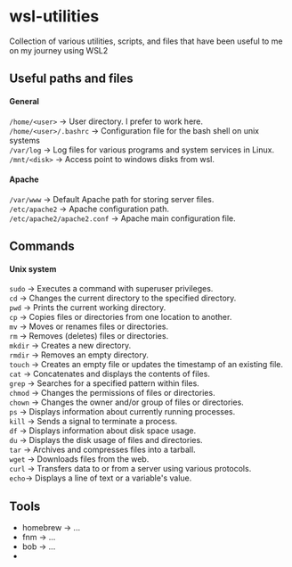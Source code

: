 # wsl-utilities
Collection of various utilities, scripts, and files that have been useful to me on my journey using WSL2

## Useful paths and files

#### General
`/home/<user>` -> User directory. I prefer to work here. <br>
`/home/<user>/.bashrc`  ->  Configuration file for the bash shell on unix systems <br>
`/var/log` -> Log files for various programs and system services in Linux. <br>
`/mnt/<disk>` -> Access point to windows disks from wsl. <br>


#### Apache
`/var/www` -> Default Apache path for storing server files. <br>
`/etc/apache2` -> Apache configuration path. <br>
`/etc/apache2/apache2.conf` -> Apache main configuration file. <br>


## Commands

#### Unix system
`sudo` -> Executes a command with superuser privileges. <br>
`cd` -> Changes the current directory to the specified directory.<br>
`pwd` -> Prints the current working directory.<br>
`cp` -> Copies files or directories from one location to another.<br>
`mv` -> Moves or renames files or directories.<br>
`rm` -> Removes (deletes) files or directories.<br>
`mkdir` -> Creates a new directory.<br>
`rmdir` -> Removes an empty directory.<br>
`touch` -> Creates an empty file or updates the timestamp of an existing file.<br>
`cat` -> Concatenates and displays the contents of files.<br>
`grep` -> Searches for a specified pattern within files.<br>
`chmod` -> Changes the permissions of files or directories.<br>
`chown` -> Changes the owner and/or group of files or directories.<br>
`ps` -> Displays information about currently running processes.<br>
`kill` -> Sends a signal to terminate a process.<br>
`df` -> Displays information about disk space usage.<br>
`du` -> Displays the disk usage of files and directories.<br>
`tar` -> Archives and compresses files into a tarball.<br>
`wget` -> Downloads files from the web.<br>
`curl` -> Transfers data to or from a server using various protocols.<br>
`echo`-> Displays a line of text or a variable's value.<br>


## Tools

* homebrew -> ...
* fnm -> ...
* bob -> ...
* 
